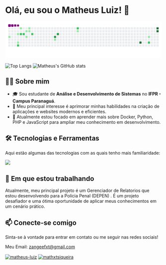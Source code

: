 # Olá, eu sou o Matheus Luiz! 👋

![snake gif](https://github.com/MatheusLSiqueira/MatheusLSiqueira/blob/output/github-contribution-grid-snake.gif)

<p align="left"> 
  <img alt="Top Langs" height="150px" src="https://github-readme-stats.vercel.app/api/top-langs/?username=MatheusLSiqueira&layout=compact&theme=dracula" />
  <img alt="Matheus's GitHub stats" height="150px" src="https://github-readme-stats.vercel.app/api?username=MatheusLSiqueira&show_icons=true&theme=dracula" />
</p>

## 👨‍💻 Sobre mim

- 🎓 Sou estudante de **Análise e Desenvolvimento de Sistemas** no **IFPR - Campus Paranaguá**.
- 🚀 Meu principal interesse é aprimorar minhas habilidades na criação de aplicações e websites modernos e eficientes.
- 🌱 Atualmente estou focado em aprender mais sobre Docker, Python, PHP e JavaScript para ampliar meu conhecimento em desenvolvimento.

## 🛠️ Tecnologias e Ferramentas

Aqui estão algumas das tecnologias com as quais tenho mais familiaridade:

<p align="left">
  <a href="https://skillicons.dev">
    <img src="https://skillicons.dev/icons?i=php,laravel,tailwind,bootstrap,java,mysql,git" />
  </a>
</p>

## 🔭 Em que estou trabalhando

Atualmente, meu principal projeto é um Gerenciador de Relatorios que estou desenvolvendo para a Polícia Penal (DEPEN) . É um projeto desafiador e uma ótima oportunidade de aplicar meus conhecimentos em um cenário prático.

## 📫 Conecte-se comigo

Sinta-se à vontade para entrar em contato ou me seguir nas redes sociais!

Meu Email: zangeefxt@gmail.com
<p align="left">
<a href="https://linkedin.com/in/matheus-luiz-08a1892a9" target="blank"><img align="center" src="https://raw.githubusercontent.com/rahuldkjain/github-profile-readme-generator/master/src/images/icons/Social/linked-in-alt.svg" alt="matheus-luiz" height="30" width="40" /></a>
<a href="https://instagram.com/mathxtsiqueira" target="blank"><img align="center" src="https://raw.githubusercontent.com/rahuldkjain/github-profile-readme-generator/master/src/images/icons/Social/instagram.svg" alt="mathxtsiqueira" height="30" width="40" /></a>
